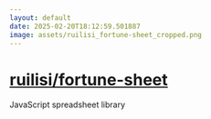 ```yaml
---
layout: default
date: 2025-02-20T18:12:59.501887
image: assets/ruilisi_fortune-sheet_cropped.png
---
```


# [ruilisi/fortune-sheet](https://github.com/ruilisi/fortune-sheet)

JavaScript spreadsheet library
